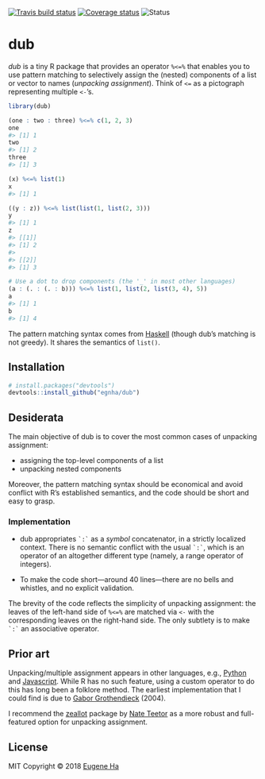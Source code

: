 
<!-- README.md is generated from README.Rmd. Please edit that file -->

[![Travis build
status](https://travis-ci.org/egnha/dub.svg?branch=master)](https://travis-ci.org/egnha/dub)
[![Coverage
status](https://codecov.io/gh/egnha/dub/branch/master/graph/badge.svg)](https://codecov.io/github/egnha/dub?branch=master)
![Status](https://img.shields.io/badge/status-experimental-blue.svg)

# dub

*dub* is a tiny R package that provides an operator `%<=%` that enables
you to use pattern matching to selectively assign the (nested)
components of a list or vector to names (*unpacking assignment*). Think
of `<=` as a pictograph representing multiple `<-`’s.

``` r
library(dub)

(one : two : three) %<=% c(1, 2, 3)
one
#> [1] 1
two
#> [1] 2
three
#> [1] 3

(x) %<=% list(1)
x
#> [1] 1

((y : z)) %<=% list(list(1, list(2, 3)))
y
#> [1] 1
z
#> [[1]]
#> [1] 2
#> 
#> [[2]]
#> [1] 3

# Use a dot to drop components (the '_' in most other languages)
(a : (. : (. : b))) %<=% list(1, list(2, list(3, 4), 5))
a
#> [1] 1
b
#> [1] 4
```

The pattern matching syntax comes from
[Haskell](https://en.wikibooks.org/wiki/Haskell/Pattern_matching)
(though dub’s matching is not greedy). It shares the semantics of
`list()`.

## Installation

``` r
# install.packages("devtools")
devtools::install_github("egnha/dub")
```

## Desiderata

The main objective of dub is to cover the most common cases of unpacking
assignment:

  - assigning the top-level components of a list
  - unpacking nested components

Moreover, the pattern matching syntax should be economical and avoid
conflict with R’s established semantics, and the code should be short
and easy to grasp.

### Implementation

  - dub appropriates `` `:` `` as a *symbol* concatenator, in a strictly
    localized context. There is no semantic conflict with the usual
    `` `:` ``, which is an operator of an altogether different type
    (namely, a range operator of integers).

  - To make the code short—around 40 lines—there are no bells and
    whistles, and no explicit validation.

The brevity of the code reflects the simplicity of unpacking assignment:
the leaves of the left-hand side of `%<=%` are matched via `<-` with the
corresponding leaves on the right-hand side. The only subtlety is to
make `` `:` `` an associative operator.

## Prior art

Unpacking/multiple assignment appears in other languages, e.g.,
[Python](https://docs.python.org/3/tutorial/datastructures.html#tuples-and-sequences)
and
[Javascript](https://developer.mozilla.org/en-US/docs/Web/JavaScript/Reference/Operators/Destructuring_assignment).
While R has no such feature, using a custom operator to do this has long
been a folklore method. The earliest implementation that I could find is
due to [Gabor
Grothendieck](https://stat.ethz.ch/pipermail/r-help/2004-June/053343.html)
(2004).

I recommend the [zeallot](https://github.com/nteetor/zeallot) package by
[Nate Teetor](https://github.com/nteetor) as a more robust and
full-featured option for unpacking assignment.

## License

MIT Copyright © 2018 [Eugene Ha](https://github.com/egnha)
